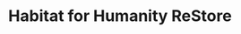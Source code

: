 ---
title: "Habitat for Humanity ReStore"
url: /willmar/habitat-for-humanity-restore/
shop: charity
---